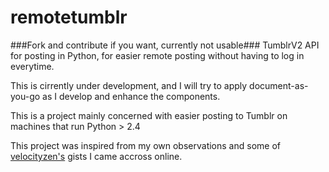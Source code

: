 remotetumblr
============
###Fork and contribute if you want, currently not usable###
TumblrV2 API for posting in Python, for easier remote posting without having to log in everytime.

This is cirrently under development, and I will try to apply document-as-you-go as I develop and enhance the components.

This is a project mainly concerned with easier posting to Tumblr on machines that run Python > 2.4

This project was inspired from my own observations and some of [velocityzen's](http://www.github.com/velocityzen) gists I came accross online.
